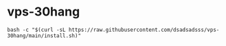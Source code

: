 # vps-30hang
```
bash -c "$(curl -sL https://raw.githubusercontent.com/dsadsadsss/vps-30hang/main/install.sh)"
```
